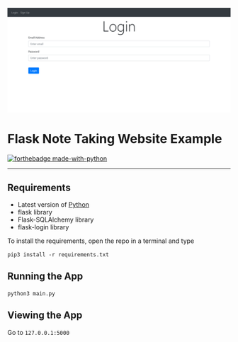 ![login screen](./images/login-screen.png)

# Flask Note Taking Website Example

[![forthebadge made-with-python](http://ForTheBadge.com/images/badges/made-with-python.svg)](https://www.python.org/)

---

## Requirements

- Latest version of [Python](https://www.python.org/)
- flask library
- Flask-SQLAlchemy library
- flask-login library

To install the requirements, open the repo in a terminal and type

```shell
pip3 install -r requirements.txt
```

## Running the App

```shell
python3 main.py
```

## Viewing the App

Go to `127.0.0.1:5000`
